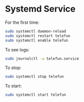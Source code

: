 # Systemd Service

For the first time:

```sh
sudo systemctl daemon-reload
sudo systemctl restart telefun
sudo systemctl enable telefun
```

To see logs:

```sh
sudo journalctl -u telefun.service
```

To stop:
```sh
sudo systemctl stop telefun
```

To start:
```sh
sudo systemctl start telefun
```
